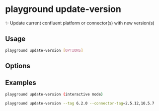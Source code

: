 # playground update-version

✨ Update current confluent platform or connector(s) with new version(s)

## Usage

```bash
playground update-version [OPTIONS]
```

## Options

## Examples

```bash
playground update-version (interactive mode)
```

```bash
playground update-version --tag 6.2.0 --connector-tag=2.5.12,10.5.7
```



